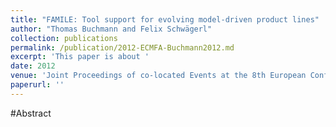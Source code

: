 ```yaml
---
title: "FAMILE: Tool support for evolving model-driven product lines"
author: "Thomas Buchmann and Felix Schwägerl"
collection: publications
permalink: /publication/2012-ECMFA-Buchmann2012.md
excerpt: 'This paper is about '
date: 2012
venue: 'Joint Proceedings of co-located Events at the 8th European Conference on Modelling Foundations and Applications'
paperurl: ''
---
```


#Abstract
